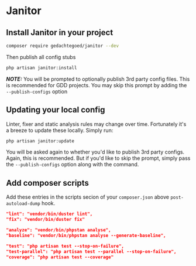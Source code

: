 # Janitor

## Install Janitor in your project
``` bash
composer require gedachtegoed/janitor --dev
```

Then publish all config stubs

``` bash
php artisan janitor:install
```

***NOTE:*** You will be prompted to optionally publish 3rd party config files. This is recommended for GDD projects. You may skip this prompt by adding the `--publish-configs` option

## Updating your local config
Linter, fixer and static analysis rules may change over time. Fortunately it's a breeze to update these locally. Simply run:

``` bash
php artisan janitor:update
```
You will be asked again to whether you'd like to publish 3rd party configs. Again, this is recommended. But if you'd like to skip the prompt, simply pass the `--publish-configs` option along with the command.

## Add composer scripts

Add these entries in the scripts secion of your `composer.json` above `post-autoload-dump` hook.

``` json
"lint": "vendor/bin/duster lint",
"fix": "vendor/bin/duster fix"

"analyze": "vendor/bin/phpstan analyse",
"baseline": "vendor/bin/phpstan analyse --generate-baseline",

"test": "php artisan test --stop-on-failure",
"test-parallel": "php artisan test --parallel --stop-on-failure",
"coverage": "php artisan test --coverage"
```
